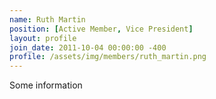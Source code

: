 ```yaml
---
name: Ruth Martin
position: [Active Member, Vice President]
layout: profile
join_date: 2011-10-04 00:00:00 -400
profile: /assets/img/members/ruth_martin.png
---
```

Some information